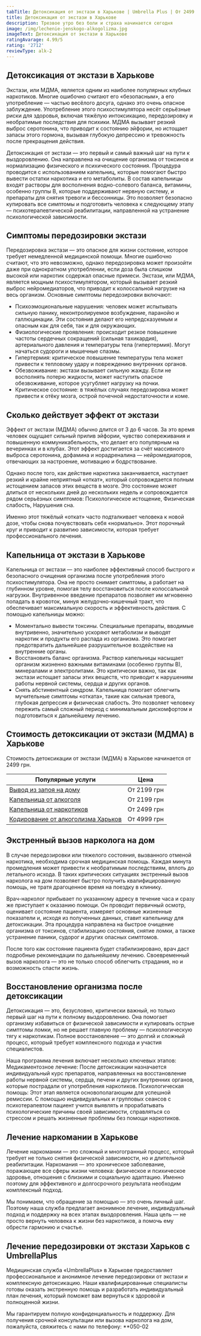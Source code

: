 ```yaml
---
tabTitle: Детоксикация от экстази в Харькове | Umbrella Plus | От 2499 грн
title: Детоксикация от экстази в Харькове
description: Трезвое утро без боли и страха начинается сегодня
image: /img/lechenie-jenskogo-alkogolizma.jpg
imageText: Детоксикация от экстази в Харькове
ratingAvarage: 4.99/5
rating: '2712'
reviewType: alk-2
---
```



## Детоксикация от экстази в Харькове

Экстази, или МДМА, является одним из наиболее популярных клубных наркотиков. Многие ошибочно считают его «безопасным», а его употребление — частью весёлого досуга, однако это очень опасное заблуждение. Употребление этого психостимулятора несёт серьёзные риски для здоровья, включая тяжёлую интоксикацию, передозировку и необратимые последствия для психики. МДМА вызывает резкий выброс серотонина, что приводит к состоянию эйфории, но истощает запасы этого гормона, вызывая глубокую депрессию и тревожность после прекращения действия.

Детоксикация от экстази — это первый и самый важный шаг на пути к выздоровлению. Она направлена на очищение организма от токсинов и нормализацию физического и психического состояния. Процедура проводится с использованием капельниц, которые помогают быстро вывести остатки наркотика и его метаболиты. В состав капельницы входят растворы для восполнения водно-солевого баланса, витамины, особенно группы В, которые поддерживают нервную систему, и препараты для снятия тревоги и бессонницы. Это позволяет безопасно купировать все симптомы и подготовить человека к следующему этапу — психотерапевтической реабилитации, направленной на устранение психологической зависимости.

## Симптомы передозировки экстази

Передозировка экстази — это опасное для жизни состояние, которое требует немедленной медицинской помощи. Многие ошибочно считают, что это невозможно, однако передозировка может произойти даже при однократном употреблении, если доза была слишком высокой или наркотик содержал опасные примеси. Экстази, или МДМА, является мощным психостимулятором, который вызывает резкий выброс нейромедиаторов, что приводит к колоссальной нагрузке на весь организм. Основные симптомы передозировки включают:

* Психоэмоциональные нарушения: человек может испытывать сильную панику, неконтролируемое возбуждение, паранойю и галлюцинации. Эти состояния делают его непредсказуемым и опасным как для себя, так и для окружающих.
* Физиологические проявления: происходит резкое повышение частоты сердечных сокращений (сильная тахикардия), артериального давления и температуры тела (гипертермия). Могут начаться судороги и мышечные спазмы.
* Гипертермия: критическое повышение температуры тела может привести к тепловому удару и повреждению внутренних органов.
* Обезвоживание: экстази вызывает сильную жажду. Если не восполнять потерю жидкости, может наступить опасное обезвоживание, которое усугубляет нагрузку на почки.
* Критическое состояние: в тяжёлых случаях передозировка может привести к отёку мозга, острой почечной недостаточности и коме.

## Сколько действует эффект от экстази

Эффект от экстази (МДМА) обычно длится от 3 до 6 часов. За это время человек ощущает сильный прилив эйфории, чувство сопереживания и повышенную коммуникабельность, что делает его популярным на вечеринках и в клубах. Этот эффект достигается за счёт массивного выброса серотонина, дофамина и норадреналина — нейромедиаторов, отвечающих за настроение, мотивацию и бодрствование.

Однако после того, как действие наркотика заканчивается, наступает резкий и крайне неприятный «откат», который сопровождается полным истощением запасов этих веществ в мозге. Это состояние может длиться от нескольких дней до нескольких недель и сопровождается рядом серьёзных симптомов: Психологическое истощение, Физическая слабость, Нарушения сна.

Именно этот тяжёлый «откат» часто подталкивает человека к новой дозе, чтобы снова почувствовать себя «нормально». Этот порочный круг и приводит к развитию зависимости, которая требует профессионального лечения.

## Капельница от экстази в Харькове

Капельница от экстази — это наиболее эффективный способ быстрого и безопасного очищения организма после употребления этого психостимулятора. Она не просто снимает симптомы, а работает на глубинном уровне, помогая телу восстановиться после колоссальной нагрузки. Внутривенное введение препаратов позволяет им мгновенно попадать в кровоток, минуя желудочно-кишечный тракт, что обеспечивает максимальную скорость и эффективность действия. С помощью капельницы можно:

* Моментально вывести токсины. Специальные препараты, вводимые внутривенно, значительно ускоряют метаболизм и выводят наркотик и продукты его распада из организма. Это помогает предотвратить дальнейшее разрушительное воздействие на внутренние органы. 
* Восстановить баланс организма. Раствор капельницы насыщает организм жизненно важными витаминами (особенно группы В), минералами и электролитами. Это критически важно, так как экстази истощает запасы этих веществ, что приводит к нарушениям работы нервной системы, сердца и других органов. 
* Снять абстинентный синдром. Капельница помогает облегчить мучительные симптомы «отката», такие как сильная тревога, глубокая депрессия и физическая слабость. Это позволяет человеку пережить самый сложный период с минимальным дискомфортом и подготовиться к дальнейшему лечению.

## Стоимость детоксикации от экстази (МДМА) в Харькове

Стоимость детоксикации от экстази (МДМА) в Харькове начинается от 2499 грн.

| Популярные услуги                                                                                          | Цена        |
| ---------------------------------------------------------------------------------------------------------- | ----------- |
| [Вывод из запоя на дому](https://umbrella-plus.com.ua/kharkiv/vivod-iz-zapoia-na-domy-kharkiv/)            | От 2199 грн |
| [Капельница от алкоголя](https://umbrella-plus.com.ua/kharkiv/kapelnica_ot_alkogola_na_domy_kharkiv/)      | От 2199 грн |
| [Капельница от наркотиков](https://umbrella-plus.com.ua/kharkiv/kap-ot-nark-kharkiv/)                      | От 2499 грн |
| [Кодирование от алкоголизма Харьков](https://umbrella-plus.com.ua/kharkiv/kodirovka-ot-alkogolia-kharkiv/) | От 4999 грн |

## Экстренный вызов нарколога на дом

В случае передозировки или тяжелого состояния, вызванного отменой наркотика, необходима срочная медицинская помощь. Каждая минута промедления может привести к необратимым последствиям, вплоть до летального исхода. В таких критических ситуациях экстренный вызов нарколога на дом позволяет быстро получить квалифицированную помощь, не тратя драгоценное время на поездку в клинику.

Врач-нарколог прибывает по указанному адресу в течение часа и сразу же приступает к оказанию помощи. Он проводит первичный осмотр, оценивает состояние пациента, измеряет основные жизненные показатели и, исходя из полученных данных, ставит капельницу для детоксикации. Эта процедура направлена на быстрое очищение организма от токсинов, стабилизацию состояния, снятие ломки, а также устранение паники, судорог и других опасных симптомов.

После того как состояние пациента будет стабилизировано, врач даст подробные рекомендации по дальнейшему лечению. Своевременный вызов нарколога — это не только способ облегчить страдания, но и возможность спасти жизнь.

## Восстановление организма после детоксикации

Детоксикация — это, безусловно, критически важный, но только первый шаг на пути к полному выздоровлению. Она помогает организму избавиться от физической зависимости и купировать острые симптомы ломки, но не решает главную проблему — психологическую тягу к наркотикам. Полное восстановление — это долгий и сложный процесс, который требует комплексного подхода и участия специалистов.

Наша программа лечения включает несколько ключевых этапов: Медикаментозное лечение: После детоксикации назначается индивидуальный курс препаратов, направленных на восстановление работы нервной системы, сердца, печени и других внутренних органов, которые пострадали от употребления наркотиков. Психологическая помощь: Этот этап является основополагающим для успешной ремиссии. С помощью индивидуальных и групповых сеансов с психотерапевтом пациент учится выявлять и прорабатывать психологические причины своей зависимости, справляться со стрессом и решать жизненные проблемы без помощи наркотиков.

## Лечение наркомании в Харькове

Лечение наркомании — это сложный и многогранный процесс, который требует не только снятия физической зависимости, но и длительной реабилитации. Наркомания — это хроническое заболевание, поражающее все сферы жизни человека: физическое и психическое здоровье, отношения с близкими и социальную адаптацию. Именно поэтому для эффективного и долгосрочного результата необходим комплексный подход.

Мы понимаем, что обращение за помощью — это очень личный шаг. Поэтому наша служба предлагает анонимное лечение, индивидуальный подход и поддержку на всех этапах выздоровления. Наша цель — не просто вернуть человека к жизни без наркотиков, а помочь ему обрести гармонию и счастье.

## Лечение передозировки от экстази Харьков с UmbrellaPlus

Медицинская служба «UmbrellaPlus» в Харькове предоставляет профессиональное и анонимное лечение передозировки от экстази и комплексную детоксикацию. Наши квалифицированные специалисты готовы оказать экстренную помощь и разработать индивидуальный план лечения, который поможет вам вернуться к здоровой и полноценной жизни.

Мы гарантируем полную конфиденциальность и поддержку. Для получения срочной консультации или вызова нарколога на дом, пожалуйста, свяжитесь с нами по телефону: \*\*050-02
